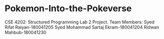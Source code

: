 # Pokemon-Into-the-Pokeverse
CSE 4202: Structured Programming Lab 2 Project.
Team Members:
Syed Rifat Raiyan-180041205
Syed Mohammad Sartaj Ekram-180041204
Ridwan Mahbub-180041230

